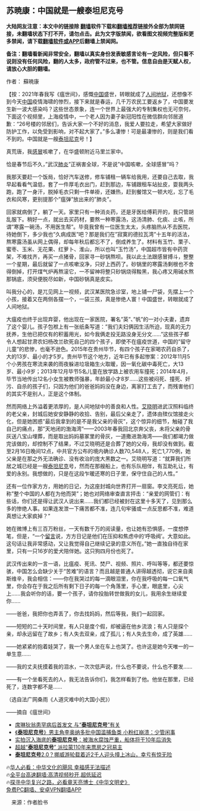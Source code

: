  <!-- 面包屑导航 --> <h2>苏暁康：中国就是一艘泰坦尼克号</h2> <p class="notice"><b>大陆网友注意：本文中的链接除 <a href="https://github.com/bannedbook/fanqiang" >翻墙</a>软件下载和<a href="https://github.com/killgcd/justmysocks/blob/master/README.md">翻墙推荐</a>链接外全部为禁网链接，未翻墙状态下打不开，请勿点击。此为文字版禁闻，欲看图文视频完整版和更多禁闻，请下载<a href="https://github.com/bannedbook/fanqiang">翻墙软件或APP</a>后翻墙上禁闻网。</p><p>备注：翻墙看新闻非常安全，翻墙以真实身份发表敏感言论有一定风险，但只看不说则没有任何风险，翻的人太多，政府管不过来，也不管。信息自由是天赋人权，请放心大胆的翻墙。</b></p>  <div class="entry"> <p>作者： 蘇暁康</p> <p>【按：2021年春我写《瘟世间》，感慨<span class='wp_keywordlink_affiliate'><a href="https://www.bannedbook.org/" title="中国" target="_blank">中国</a></span>盛世，转眼就成了<a href="https://www.bannedbook.org/bnews/tag/%e4%ba%ba%e9%97%b4%e5%9c%b0%e7%8b%b1/" class="st_tag internal_tag" rel="tag" title="标签 人间地狱 下的日志">人间地狱</a>，还想像不到今天<a href="https://www.bannedbook.org/bnews/tag/%E4%B8%AD%E5%9B%BD/" class="st_tag internal_tag" rel="tag" title="标签 中国 下的日志">中国</a>疫情海啸的惨烈，接下来就是春运，几千万农民工要返乡了，中国要发生新一波大感染吗？这些世态景象，连一个世界上最强大的专制集权也无可奈何，下面这个视频里，上海疫情中，一个老人因为妻子新冠阳性在微信群向邻居道歉：“26号楼的邻居们，告诉大家一个不好的消息，我爱人要拉走，希望大家做好防护工作，以免受到影响，对不起大家了。”多么凄惨！可是最凄惨的，则是我们看不到的。中国就是一艘<a href="https://www.bannedbook.org/bnews/tag/%E6%B3%B0%E5%9D%A6/" class="st_tag internal_tag" rel="tag" title="标签 泰坦 下的日志">泰坦</a><a href="https://www.bannedbook.org/bnews/tag/%E5%B0%BC%E5%85%8B/" class="st_tag internal_tag" rel="tag" title="标签 尼克 下的日志">尼克</a>号！】</p> <p>真荒唐，我<a href="https://www.bannedbook.org/bnews/tag/%E6%84%9F%E5%86%92/" class="st_tag internal_tag" rel="tag" title="标签 感冒 下的日志">感冒</a>咳嗽了，在华盛顿附近马里兰家中。</p> <p>恰是春节后不久，&#8221;武汉<a href="https://www.bannedbook.org/bnews/tag/%e8%82%ba%e7%82%8e/" class="st_tag internal_tag" rel="tag" title="标签 肺炎 下的日志">肺炎</a>&#8221;正祸害全球，不是说&#8221;中国咳嗽，全球感冒&#8221;吗？</p> <p>我那天要赶一个饭局，恰好汽车送修，修车铺租一辆车给我用，还要自己去取，我早起看看气温低，套了一件厚毛衣出门，赶到那边，车铺跟租车站扯皮，耍我两头跑，跑了一身汗，脱掉毛衣只剩一件单褂，还嫌热，赶到餐馆又一顿大吃，忘了毛衣和风寒，更别提那个&#8221;瘟弹&#8221;放出来的&#8221;肺炎&#8221;。</p>  <p>回家就病倒了，躺了一天。家里只有一种消炎药，还是牙医给傅莉开的，我只管胡乱服下。稍好一点，就出去买药材，要熬一种寒露汤，这汤清肺、化痰、止咳，所谓&#8221;寒露一碗汤，不用医生帮&#8221;。毕竟我曾有一位医生太太，头疼脑热从不去医院，待她倒下，多少我也&#8221;久病成医&#8221;吧？那是我们在&#8221;寂寞的德拉瓦湾&#8221;十五年的活法，熬寒露汤虽从网上偶得，却每年秋后都忘不了，倒成养生了。材料有玉竹、栗子、蜜枣、玉米、无花果、红萝卜、淮山，所以也叫&#8221;玉竹汤&#8221;，中国超市皆有中药货架，不难找齐，再买一点猪骨，回家寻一砂锅熬呗。我以此土法跟感冒搏斗，整整一个星期，最后就留了一点咳嗽没净，只好上西药了。砂锅里的寒露汤剩根也不舍得倒掉，打开煤气炉再熬滚它，一不留神将整只砂锅烧得黢黑，我心疼又用碱水熬那锅底，须臾便脱尽如新，中国砂锅真是皮实。</p> <p>叫我分心的，是兀见网上一视频，武汉某医院急诊室，地上铺一尸袋，先摆上一个小孩，接着又在两侧各摆一个，一袋三孩，真是惨绝人寰！中国盛世，转眼就成了人间地狱。</p> <p>大瘟疫也终于出现弃婴，他出现在一家医院，署名&#8221;英&#8221;、&#8221;帆&#8221;的一对小夫妻，遗弃了这个婴儿。孩子包袱上有一张纸条写道：&#8221;我们夫妇俩因生活所迫，现真的无力抚养，生他已把仅有的积蓄用光，如今我俩走投无路没身无分文……&#8221;这些孩子都令人想起甘肃农妇杨改兰砍死自己的四个孩子，即使不在瘟疫世道，中国的&#8221;留守儿童&#8221;的悲惨，也毫不逊色。2015年在贵州毕节，有四个孩子在家喝农药自杀了，大的13岁、最小的才5岁。贵州毕节这个地方，近年已有多起惨案：2012年11月5个小男孩在寒流来袭的雨夜躲进垃圾箱生火取暖，因一氧化碳中毒死亡，大13岁、最小9岁；2013年12月毕节5名儿童在放学路上被农用车撞死；2014年4月，毕节当地传出12名小女生被教师强暴，年龄最小才8岁……这些被闷死、撞死、奸污、自杀的孩子们，只因为他们的爸爸妈妈没在身边，离家打工去了，而残害他们的其实不是别人，正是这个体制。</p> <p>然而网络上外溢着更浓厚的，是人间地狱中的善良和人性。<a href="https://www.bannedbook.org/bnews/tag/%E8%89%BE%E6%99%93%E6%98%8E/" class="st_tag internal_tag" rel="tag" title="标签 艾晓明 下的日志">艾晓明</a>进武汉照料临终的老父亲，封城后她安安静静的收拾、告别，最后父亲走了，遗体由殡仪馆接走火化，但是她困惑&#8221;最后我拿到的是不是我父亲的骨灰&#8221;，这个惊异的细节，触碰了我自己的痛点，那&#8221;天地闭的渤海湾&#8221;——2003年春我回北京奔父丧，未将父亲的骨灰送八宝山埋葬，而是取出妈妈墓冢里的骨灰，一道撒进渤海湾——我们都竭力做完该做的，却控制不了结果，不过艾晓明还是合葬了她的父母，我却没有做到。截至2月16日晚间12点，中共官方公布的境内确诊人数70,548人，死亡1,770例，她父亲是在那之外无法确诊、没有收治的庞大黑数之一。艾晓明写道：“就算我们所居之城已经是一艘<a href="https://www.bannedbook.org/bnews/tag/%E6%B3%B0%E5%9D%A6%E5%B0%BC%E5%85%8B/" class="st_tag internal_tag" rel="tag" title="标签 泰坦尼克 下的日志">泰坦尼克</a>号，然而在那艘船上，也有乐队相伴，有互助礼让，有爱的永别。我想做的，只是在这段乍暖还寒的日子里，保守住自己的人性。”</p> <p>还有一位作家方方，用她的日记，为这座封城向世界打开一扇窗。李文亮死后，她称&#8221;整个中国的人都在为他而哭&#8221;；她也对网络审查直言抨击：“亲爱的网管们：有些话，你们还是得让武汉人说出来……我们都已经被封在这里十多天了，见到那么多的惨绝人事。如果连发泄一下痛苦都不准，连几句牢骚或一点反思都不准，难道真想让大家疯掉？”</p>  <p>她在微博上有三百万粉丝，一天有数千万的阅读量，也让她有恐惧感，一度想停笔，但是，“一个<span class='wp_keywordlink'><a href="https://www.bannedbook.org/bnews/tougao/" title="留言" target="_blank">留言</a></span>说，方方日记是他们在压抑和焦虑中的‘呼吸阀’。大意如此。这句话让我非常感动，又让我觉得自己继续记录的意义所在。”她一直独自待在家里，只有一只16岁的爱犬陪伴她。这只狗四月份也死了。</p> <p>武汉传出来的一言一语，比瘟疫、死讯、焚尸、视频、照片、呼叫等等，都还要惊骇，中国怎么会缺少关于“苦难”的语言？而且越是普通人讲得越透彻，说它来自奥斯维辛，我会相信：——你在我哭过的每一滴眼泪里，你在我呼吸的每一口氧气里，你会存在于我之后所有剩下日子的每一个角落里，手心里，眼底里，心尖上……我会听你的话，要一个孩子，请你投胎转世做我的女儿，我用余生继续爱你……</p> <p>——爸爸，我把你也弄丢了，你去找妈妈，然后等我，我们一起回家。</p> <p>——短短的二十天时间里，有人只是度个假，却被逼在他乡流浪；有人只是探个亲，却永远留在了故乡；有人失去双亲，成了孤儿；有人失去生命，成了英雄……</p> <p>——她紧紧的抱着娃哭了，我一个男人坐在车上也哭了。也许这是她今天唯一的一单生意……</p>  <p>——我的丈夫抚摸着我的泪水，一次次低声说，什么也不要说，什么也不要发……</p> <p>——有一个坐看死去的人，我无法告诉你们，我怎样看到了他。他坐在那里，已经死了，连数字都不是……</p> <p>（选自法广网桑雨《人道灾难中的大国小民》）</p> <p>——摘自《瘟世间》</p> <!--<div id="taboola-mid-1"></div>--><ul class='op-related-articles' title='相关阅读'> <li><a href='https://www.bannedbook.org/bnews/yule/20221223/1826999.html' target='_blank'>席琳狄翁患罕病后首发文 与“<b>泰坦尼克号</b>”有关</a></li> <li><a href='https://www.bannedbook.org/bnews/comments/20221001/1791909.html' target='_blank'>《<b>泰坦尼克号</b>》男主角李奥纳多批中国滥捕鱼类 小粉红崩溃：少管闲事</a></li> <li><a href='https://www.bannedbook.org/bnews/funmedia/20220812/1770574.html' target='_blank'>实拍沉入海底的<b>泰坦尼克号</b>：被海水腐蚀严重，船体将于10年后消失</a></li> <li><a href='https://www.bannedbook.org/bnews/yule/20220715/1758494.html' target='_blank'>超越“<b>泰坦尼克号</b>” 派拉蒙110年来票房之冠易主</a></li> <li><a href='https://www.bannedbook.org/bnews/funmedia/20220703/1753308.html' target='_blank'><b>泰坦尼克号</b>2.0？挪威游轮载着近2千人迎头撞上冰山，幸亏有惊无险</a></li> </ul> <p class="texttj"> 🔥<a href="https://www.bannedbook.org/bnews/comments/20220220/1694796.html" target="_blank">华人必看：中华文化的飓风 幸福感无法描述</a><br/> 🔥<a href="https://github.com/bannedbook/fanqiang/wiki/V2ray%E6%9C%BA%E5%9C%BA" target="_blank">全平台高速翻墙:高清视频秒开,超低延迟</a><br/> 🔥<a href="https://www.bannedbook.org/bnews/comments/20220808/1768773.html" target="_blank">探寻中华复兴之路，必看章天亮博士《中华文明史》</a><br/> <a href="https://github.com/bannedbook/fanqiang/wiki/%E7%A6%81%E9%97%BB%E7%BD%91%E5%AE%89%E5%8D%93%E7%BF%BB%E5%A2%99%E6%96%B0%E9%97%BBAPP" target="_blank">免费PC翻墙、安卓VPN翻墙APP</a><br/> </p> <p class="src-info">　来源：作者脸书 </p><a name='sharetosocial'></a> <div style="margin-bottom:5px;padding-bottom:5px;clear:both"> <div id="archive-pix-1" class="banner-ads"> <!-- AuctionX Display platform tag START --> <div id="27602x728x90x621x_ADSLOT1" clicktrack="%%CLICK_URL_ESC%%"></div>  <!-- AuctionX Display platform tag END --> </div> <div id="archive-pix-2" class="banner-ads"> <!-- AuctionX Display platform tag START --> <div id="27556x300x250x621x_ADSLOT1" clicktrack="%%CLICK_URL_ESC%%" style="margin:0 auto;text-align:center"></div>  <!-- AuctionX Display platform tag END --> </div> </div>  <div id="archive-pix-1" class="banner-ads"> <!-- AuctionX Display platform tag START --> <div id="27603x728x90x621x_ADSLOT1" clicktrack="%%CLICK_URL_ESC%%"></div>  <!-- AuctionX Display platform tag END --> </div> </div><!--END ENTRY--> 